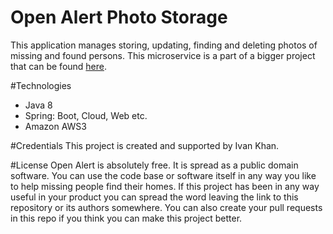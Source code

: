 # Open Alert Photo Storage

This application manages storing, updating, finding and deleting photos of missing and found persons.
This microservice is a part of a bigger project that can be found [here](https://github.com/users/KhanIvan/projects/1).

#Technologies
* Java 8
* Spring: Boot, Cloud, Web etc.
* Amazon AWS3

#Credentials
This project is created and supported by Ivan Khan.


#License
Open Alert is absolutely free. It is spread as a public domain software. You can use the code base or software itself 
in any way you like to help missing people find their homes. If this project has been in any way useful in your product 
you can spread the word leaving the link to this repository or its authors somewhere. You can also create your pull 
requests in this repo if you think you can make this project better.